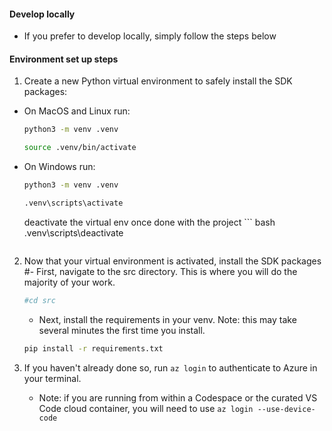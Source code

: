 #### Develop locally
- If you prefer to develop locally, simply follow the steps below

#### Environment set up steps
1. Create a new Python virtual environment to safely install the SDK packages:

- On MacOS and Linux run:

   ``` bash
   python3 -m venv .venv
   ```

   ``` bash
   source .venv/bin/activate
   ```

- On Windows run: 

   ``` bash
   python3 -m venv .venv
   ```

   ``` bash
   .venv\scripts\activate
   ```
   deactivate the virtual env once done with the project
      ``` bash
   .venv\scripts\deactivate
   ```
2. Now that your virtual environment is activated, install the SDK packages
    #- First, navigate to the src directory. This is where you will do the majority of your work.

    ```bash
    #cd src
    ```

    - Next, install the requirements in your venv. Note: this may take several minutes the first time you install.

    ``` bash
    pip install -r requirements.txt
    ```
3. If you haven't already done so, run `az login` to authenticate to Azure in your terminal.
    - Note: if you are running from within a Codespace or the curated VS Code cloud container, you will need to use `az login --use-device-code`